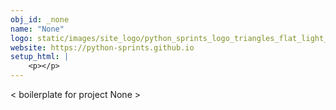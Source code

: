```yaml
---
obj_id: _none
name: "None"
logo: static/images/site_logo/python_sprints_logo_triangles_flat_light_text_502x100px.png
website: https://python-sprints.github.io
setup_html: |
    <p></p>
---
```

< boilerplate for project None >
